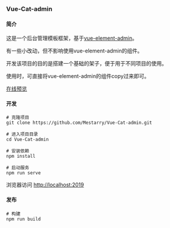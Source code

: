 ### Vue-Cat-admin

#### 简介

这是一个后台管理模板框架，基于[vue-element-admin]( https://github.com/PanJiaChen/vue-element-admin )。 

有一些小改动，但不影响使用vue-element-admin的组件。

开发该项目的目的是搭建一个基础的架子，便于用于不同项目的使用。

使用时，可直接将vue-element-admin的组件copy过来即可。

[在线预览]( https://www.liwanbin.club/admin ) 

#### 开发

```
# 克隆项目
git clone https://github.com/Mestarry/Vue-Cat-admin.git

# 进入项目目录
cd Vue-Cat-admin

# 安装依赖
npm install

# 启动服务
npm run serve
```

 浏览器访问 [http://localhost:2019](http://localhost:2019/) 

#### 发布

```
# 构建
npm run build
```

 

